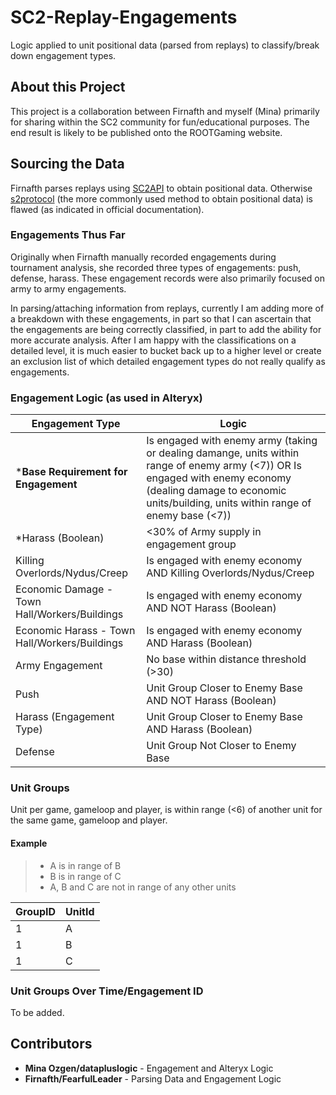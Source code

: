 # SC2-Replay-Engagements

Logic applied to unit positional data (parsed from replays) to classify/break down engagement types.

## About this Project

This project is a collaboration between Firnafth and myself (Mina) primarily for sharing within the SC2 community for fun/educational purposes. The end result is likely to be published onto the ROOTGaming website.

## Sourcing the Data

Firnafth parses replays using [SC2API](https://blizzard.github.io/s2client-api/) to obtain positional data. Otherwise [s2protocol](https://github.com/Blizzard/s2protocol) (the more commonly used method to obtain positional data) is flawed (as indicated in official documentation).

### Engagements Thus Far

Originally when Firnafth manually recorded engagements during tournament analysis, she recorded three types of engagements: push, defense, harass. These engagement records were also primarily focused on army to army engagements.

In parsing/attaching information from replays, currently I am adding more of a breakdown with these engagements, in part so that I can ascertain that the engagements are being correctly classified, in part to add the ability for more accurate analysis. After I am happy with the classifications on a detailed level, it is much easier to bucket back up to a higher level or create an exclusion list of which detailed engagement types do not really qualify as engagements.

### Engagement Logic (as used in Alteryx)

Engagement Type | Logic
------------ | -------------
***Base Requirement for Engagement** | Is engaged with enemy army (taking or dealing damange, units within range of enemy army (<7)) OR Is engaged with enemy economy (dealing damage to economic units/building, units within range of enemy base (<7))
*Harass (Boolean) | <30% of Army supply in engagement group
Killing Overlords/Nydus/Creep |  Is engaged with enemy economy AND Killing Overlords/Nydus/Creep
Economic Damage - Town Hall/Workers/Buildings | Is engaged with enemy economy AND NOT Harass (Boolean)
Economic Harass - Town Hall/Workers/Buildings | Is engaged with enemy economy AND Harass (Boolean)
Army Engagement | No base within distance threshold (>30)
Push | Unit Group Closer to Enemy Base AND NOT Harass (Boolean)
Harass (Engagement Type) | Unit Group Closer to Enemy Base AND Harass (Boolean)
Defense | Unit Group Not Closer to Enemy Base

### Unit Groups
Unit per game, gameloop and player, is within range (<6) of another unit for the same game, gameloop and player.

#### Example
>* A is in range of B 
>* B is in range of C
>* A, B and C are not in range of any other units

GroupID | UnitId
------------ | -------------
1 | A
1 | B
1 | C

### Unit Groups Over Time/Engagement ID
To be added.

## Contributors

* **Mina Ozgen/datapluslogic** - Engagement and Alteryx Logic
* **Firnafth/FearfulLeader** - Parsing Data and Engagement Logic

